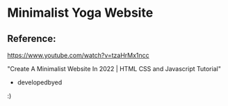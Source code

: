 # Minimalist Yoga Website

## Reference:

https://www.youtube.com/watch?v=tzaHrMx1ncc

"Create A Minimalist Website In 2022 | HTML CSS and Javascript Tutorial"

- developedbyed 

:)
